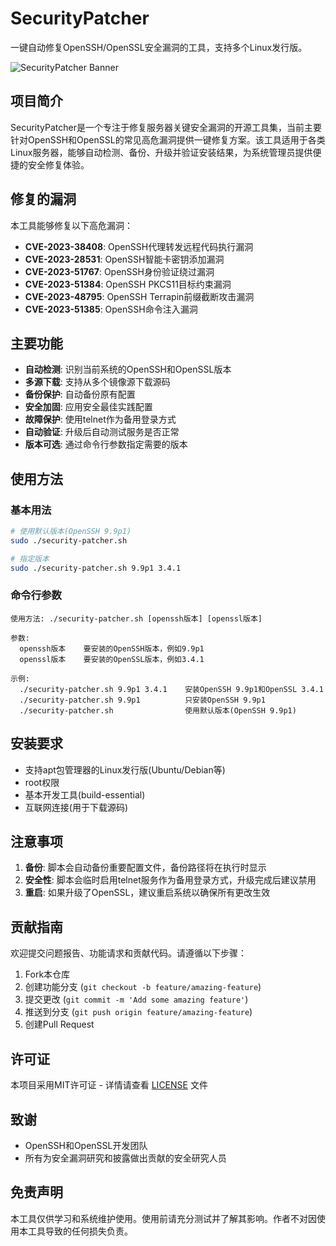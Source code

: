 # SecurityPatcher

一键自动修复OpenSSH/OpenSSL安全漏洞的工具，支持多个Linux发行版。

![SecurityPatcher Banner](./doc/security-patcher-banner.svg)

## 项目简介

SecurityPatcher是一个专注于修复服务器关键安全漏洞的开源工具集，当前主要针对OpenSSH和OpenSSL的常见高危漏洞提供一键修复方案。该工具适用于各类Linux服务器，能够自动检测、备份、升级并验证安装结果，为系统管理员提供便捷的安全修复体验。

## 修复的漏洞

本工具能够修复以下高危漏洞：

- **CVE-2023-38408**: OpenSSH代理转发远程代码执行漏洞
- **CVE-2023-28531**: OpenSSH智能卡密钥添加漏洞
- **CVE-2023-51767**: OpenSSH身份验证绕过漏洞
- **CVE-2023-51384**: OpenSSH PKCS11目标约束漏洞
- **CVE-2023-48795**: OpenSSH Terrapin前缀截断攻击漏洞
- **CVE-2023-51385**: OpenSSH命令注入漏洞

## 主要功能

- **自动检测**: 识别当前系统的OpenSSH和OpenSSL版本
- **多源下载**: 支持从多个镜像源下载源码
- **备份保护**: 自动备份原有配置
- **安全加固**: 应用安全最佳实践配置
- **故障保护**: 使用telnet作为备用登录方式
- **自动验证**: 升级后自动测试服务是否正常
- **版本可选**: 通过命令行参数指定需要的版本

## 使用方法

### 基本用法

```bash
# 使用默认版本(OpenSSH 9.9p1)
sudo ./security-patcher.sh

# 指定版本
sudo ./security-patcher.sh 9.9p1 3.4.1
```

### 命令行参数

```
使用方法: ./security-patcher.sh [openssh版本] [openssl版本]

参数:
  openssh版本    要安装的OpenSSH版本，例如9.9p1
  openssl版本    要安装的OpenSSL版本，例如3.4.1

示例:
  ./security-patcher.sh 9.9p1 3.4.1    安装OpenSSH 9.9p1和OpenSSL 3.4.1
  ./security-patcher.sh 9.9p1          只安装OpenSSH 9.9p1
  ./security-patcher.sh                使用默认版本(OpenSSH 9.9p1)
```

## 安装要求

- 支持apt包管理器的Linux发行版(Ubuntu/Debian等)
- root权限
- 基本开发工具(build-essential)
- 互联网连接(用于下载源码)

## 注意事项

1. **备份**: 脚本会自动备份重要配置文件，备份路径将在执行时显示
2. **安全性**: 脚本会临时启用telnet服务作为备用登录方式，升级完成后建议禁用
3. **重启**: 如果升级了OpenSSL，建议重启系统以确保所有更改生效

## 贡献指南

欢迎提交问题报告、功能请求和贡献代码。请遵循以下步骤：

1. Fork本仓库
2. 创建功能分支 (`git checkout -b feature/amazing-feature`)
3. 提交更改 (`git commit -m 'Add some amazing feature'`)
4. 推送到分支 (`git push origin feature/amazing-feature`)
5. 创建Pull Request

## 许可证

本项目采用MIT许可证 - 详情请查看 [LICENSE](LICENSE) 文件

## 致谢

- OpenSSH和OpenSSL开发团队
- 所有为安全漏洞研究和披露做出贡献的安全研究人员

## 免责声明

本工具仅供学习和系统维护使用。使用前请充分测试并了解其影响。作者不对因使用本工具导致的任何损失负责。
